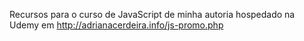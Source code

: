Recursos para o curso de JavaScript de minha autoria hospedado na Udemy em http://adrianacerdeira.info/js-promo.php

